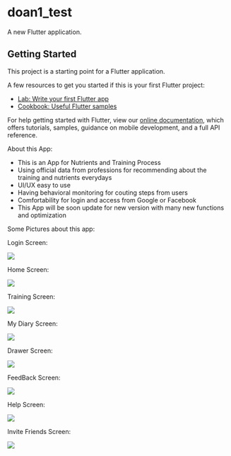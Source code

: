 # doan1_test

A new Flutter application.

## Getting Started

This project is a starting point for a Flutter application.

A few resources to get you started if this is your first Flutter project:

- [Lab: Write your first Flutter app](https://flutter.dev/docs/get-started/codelab)
- [Cookbook: Useful Flutter samples](https://flutter.dev/docs/cookbook)

For help getting started with Flutter, view our
[online documentation](https://flutter.dev/docs), which offers tutorials,
samples, guidance on mobile development, and a full API reference.

About this App:
- This is an App for Nutrients and Training Process
- Using official data from professions for recommending about the training and nutrients everydays
- UI/UX easy to use
- Having behavioral monitoring for couting steps from users
- Comfortability for login and access from Google or Facebook
- This App will be soon update for new version with many new functions and optimization

Some Pictures about this app:

Login Screen:

![](images/Capture.PNG)

Home Screen:

![](images/HomeScreen.PNG)

Training Screen:

![](images/TrainingScreen.PNG)

My Diary Screen:

![](images/MyDiaryScreen.PNG)

Drawer Screen:

![](images/DrawerScreen.PNG)

FeedBack Screen:

![](images/FeedBackScreen.PNG)

Help Screen:

![](images/HelpScreen.PNG)

Invite Friends Screen:

![](images/InviteScreen.PNG)
